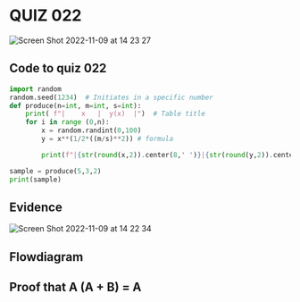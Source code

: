 # QUIZ 022
![Screen Shot 2022-11-09 at 14 23 27](https://user-images.githubusercontent.com/111819437/200746131-3f5e76c6-3e95-427e-929b-af64d36432cb.png)


## Code to quiz 022
```.py
import random
random.seed(1234)  # Initiates in a specific number
def produce(n=int, m=int, s=int):
    print( f"|    x   |  y(x)  |")  # Table title
    for i in range (0,n):
        x = random.randint(0,100)
        y = x**(1/2*((m/s)**2)) # formula

        print(f"|{str(round(x,2)).center(8,' ')}|{str(round(y,2)).center(8,' ')}|")

sample = produce(5,3,2)
print(sample)
```
## Evidence

![Screen Shot 2022-11-09 at 14 22 34](https://user-images.githubusercontent.com/111819437/200745594-317fedcc-5f3c-4e3a-b633-b18b5bda5a3b.png)

## Flowdiagram

## Proof that A (A + B) = A 
